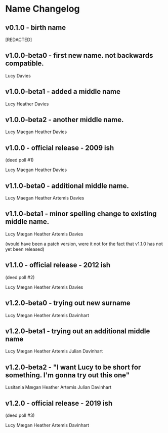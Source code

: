 # Name Changelog

## v0.1.0 - birth name

[REDACTED]

## v1.0.0-beta0 - first new name. not backwards compatible.

Lucy Davies

## v1.0.0-beta1 - added a middle name

Lucy Heather Davies

## v1.0.0-beta2 - another middle name.

Lucy Maegan Heather Davies

## v1.0.0 - official release - 2009 ish
(deed poll #1)

Lucy Maegan Heather Davies

## v1.1.0-beta0 - additional middle name.

Lucy Maegan Heather Artemis Davies

## v1.1.0-beta1 - minor spelling change to existing middle name.

Lucy Mægan Heather Artemis Davies

(would have been a patch version, were it not for the fact that v1.1.0 has not yet been released)

## v1.1.0 - official release - 2012 ish
(deed poll #2)

Lucy Mægan Heather Artemis Davies

## v1.2.0-beta0 - trying out new surname

Lucy Mægan Heather Artemis Davinhart

## v1.2.0-beta1 - trying out an additional middle name

Lucy Mægan Heather Artemis Julian Davinhart

## v1.2.0-beta2 - "I want Lucy to be short for something. I'm gonna try out this one"

Lusitania Mægan Heather Artemis Julian Davinhart

## v1.2.0 - official release - 2019 ish
(deed poll #3)

Lucy Mægan Heather Artemis Davinhart
